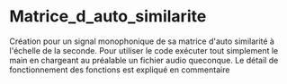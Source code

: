 # Matrice_d_auto_similarite
Création pour un signal monophonique de sa matrice d'auto similarité à l'échelle de la seconde.
Pour utiliser le code exécuter tout simplement le main en chargeant au préalable un fichier audio queconque.
Le détail de fonctionnement des fonctions est expliqué en commentaire
